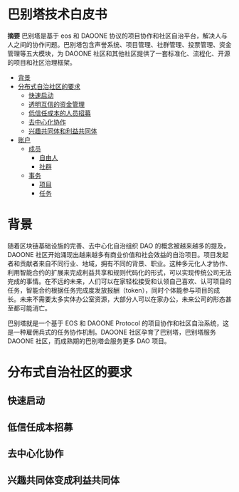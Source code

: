 # 巴别塔技术白皮书

**摘要** 
巴别塔是基于 eos 和 DAOONE 协议的项目协作和社区自治平台，解决人与人之间的协作问题。巴别塔包含声誉系统、项目管理、社群管理、投票管理、资金管理等五大模块，为 DAOONE 社区和其他社区提供了一套标准化、流程化、开源的项目和社区治理框架。

- [背景](#background)
- [分布式自治社区的要求](#requirements-for-distributed-autonomous-organization) 
  - [快速启动](#create)
  - [透明互信的资金管理](#finance)
  - [低信任成本的人员招募](#recruit)
  - [去中心化协作](#collaboration)
  - [兴趣共同体和利益共同体](#community-of-interests)
- [账户](#accounts)
  - [成员](#people)
    - [自由人](#person)
    - [社群](#group)
  - [事务](#things)
    - [项目](#project)
    - [任务](#task)



# 背景

随着区块链基础设施的完善、去中心化自治组织 DAO 的概念被越来越多的提及，DAOONE 社区开始涌现出越来越多有商业价值和社会效益的自治项目。项目发起者和贡献者来自不同行业、地域，拥有不同的背景、职业。这种多元化人才协作、利用智能合约的扩展来完成利益共享和规则代码化的形式，可以实现传统公司无法完成的事情。在不远的未来，人们可以在家轻松接受和认领自己喜欢、认可项目的任务，智能合约根据任务完成度发放报酬（token），同时个体能参与项目的成长。未来不需要太多实体办公室资源，大部分人可以在家办公，未来公司的形态甚至都可能消亡。

巴别塔就是一个基于 EOS 和 DAOONE Protocol 的项目协作和社区自治系统，这是一种雇佣兵式的任务协作机制。DAOONE 社区孕育了巴别塔，巴别塔服务 DAOONE 社区，而成熟期的巴别塔会服务更多 DAO 项目。

# 分布式自治社区的要求

## 快速启动

## 低信任成本招募

## 去中心化协作

## 兴趣共同体变成利益共同体

